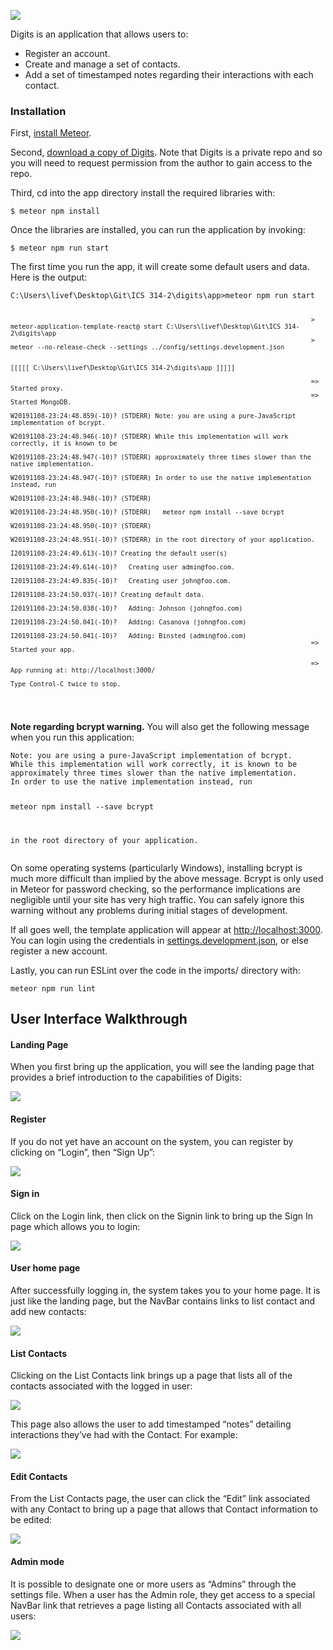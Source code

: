 <section id="main_content">
          <p><img src="doc/landing.png"></p>

<p>Digits is an application that allows users to:</p>

<ul>
  <li>Register an account.</li>
  <li>Create and manage a set of contacts.</li>
  <li>Add a set of timestamped notes regarding their interactions with each contact.</li>
</ul>

<h3 id="installation">Installation</h3>

<p>First, <a href="https://www.meteor.com/install">install Meteor</a>.</p>

<p>Second, <a href="https://github.com/philipmjohnson/digits">download a copy of Digits</a>. Note that Digits is a private repo and so you will need to request permission from the author to gain access to the repo.</p>

<p>Third, cd into the app directory install the required libraries with:</p>

<div class="highlighter-rouge"><div class="highlight"><pre class="highlight"><code>$ meteor npm install
</code></pre></div></div>

<p>Once the libraries are installed, you can run the application by invoking:</p>

<div class="highlighter-rouge"><div class="highlight"><pre class="highlight"><code>$ meteor npm run start
</code></pre></div></div>

<p>The first time you run the app, it will create some default users and data. Here is the output:</p>

<div class="highlighter-rouge"><div class="highlight"><pre class="highlight"><code>C:\Users\livef\Desktop\Git\ICS 314-2\digits\app>meteor npm run start
                                                                                   
                                                                                   > meteor-application-template-react@ start C:\Users\livef\Desktop\Git\ICS 314-2\digits\app
                                                                                   > meteor --no-release-check --settings ../config/settings.development.json
                                                                                   
                                                                                   [[[[[ C:\Users\livef\Desktop\Git\ICS 314-2\digits\app ]]]]]
                                                                                   
                                                                                   => Started proxy.
                                                                                   => Started MongoDB.
                                                                                   W20191108-23:24:48.859(-10)? (STDERR) Note: you are using a pure-JavaScript implementation of bcrypt.
                                                                                   W20191108-23:24:48.946(-10)? (STDERR) While this implementation will work correctly, it is known to be
                                                                                   W20191108-23:24:48.947(-10)? (STDERR) approximately three times slower than the native implementation.
                                                                                   W20191108-23:24:48.947(-10)? (STDERR) In order to use the native implementation instead, run
                                                                                   W20191108-23:24:48.948(-10)? (STDERR)
                                                                                   W20191108-23:24:48.950(-10)? (STDERR)   meteor npm install --save bcrypt
                                                                                   W20191108-23:24:48.950(-10)? (STDERR)
                                                                                   W20191108-23:24:48.951(-10)? (STDERR) in the root directory of your application.
                                                                                   I20191108-23:24:49.613(-10)? Creating the default user(s)
                                                                                   I20191108-23:24:49.614(-10)?   Creating user admin@foo.com.
                                                                                   I20191108-23:24:49.835(-10)?   Creating user john@foo.com.
                                                                                   I20191108-23:24:50.037(-10)? Creating default data.
                                                                                   I20191108-23:24:50.038(-10)?   Adding: Johnson (john@foo.com)
                                                                                   I20191108-23:24:50.041(-10)?   Adding: Casanova (john@foo.com)
                                                                                   I20191108-23:24:50.041(-10)?   Adding: Binsted (admin@foo.com)
                                                                                   => Started your app.
                                                                                   
                                                                                   => App running at: http://localhost:3000/
                                                                                      Type Control-C twice to stop.

</code></pre></div></div>

<p><strong>Note regarding bcrypt warning.</strong> You will also get the following message when you run this application:</p>

<div class="highlighter-rouge"><div class="highlight"><pre class="highlight"><code>Note: you are using a pure-JavaScript implementation of bcrypt.
While this implementation will work correctly, it is known to be
approximately three times slower than the native implementation.
In order to use the native implementation instead, run

  meteor npm install --save bcrypt

in the root directory of your application.
</code></pre></div></div>

<p>On some operating systems (particularly Windows), installing bcrypt is much more difficult than implied by the above message. Bcrypt is only used in Meteor for password checking, so the performance implications are negligible until your site has very high traffic. You can safely ignore this warning without any problems during initial stages of development.</p>

<p>If all goes well, the template application will appear at <a href="http://localhost:3000">http://localhost:3000</a>.  You can login using the credentials in <a href="https://github.com/ics-software-engineering/meteor-application-template-react/blob/master/config/settings.development.json">settings.development.json</a>, or else register a new account.</p>

<p>Lastly, you can run ESLint over the code in the imports/ directory with:</p>

<div class="highlighter-rouge"><div class="highlight"><pre class="highlight"><code>meteor npm run lint
</code></pre></div></div>

<h2 id="user-interface-walkthrough">User Interface Walkthrough</h2>

<h4 id="landing-page">Landing Page</h4>

<p>When you first bring up the application, you will see the landing page that provides a brief introduction to the capabilities of Digits:</p>

<p><img src="doc/landing.png"></p>

<h4 id="register">Register</h4>

<p>If you do not yet have an account on the system, you can register by clicking on “Login”, then “Sign Up”:</p>

<p><img src="doc/register.png"></p>

<h4 id="sign-in">Sign in</h4>

<p>Click on the Login link, then click on the Signin link to bring up the Sign In page which allows you to login:</p>

<p><img src="doc/signin.png"></p>

<h4 id="user-home-page">User home page</h4>

<p>After successfully logging in, the system takes you to your home page. It is just like the landing page, but the NavBar contains links to list contact and add new contacts:</p>

<p><img src="doc/home.png"></p>

<h4 id="list-contacts">List Contacts</h4>

<p>Clicking on the List Contacts link brings up a page that lists all of the contacts associated with the logged in user:</p>

<p><img src="doc/list-contacts.png"></p>

<p>This page also allows the user to add timestamped “notes” detailing interactions they’ve had with the Contact.  For example:</p>

<p><img src="doc/list-contacts-note.png"></p>

<h4 id="edit-contacts">Edit Contacts</h4>

<p>From the List Contacts page, the user can click the “Edit” link associated with any Contact to bring up a page that allows that Contact information to be edited:</p>

<p><img src="doc/edit-contact.png"></p>

<h4 id="admin-mode">Admin mode</h4>

<p>It is possible to designate one or more users as “Admins” through the settings file.  When a user has the Admin role, they get access to a special NavBar link that retrieves a page listing all Contacts associated with all users:</p>

<p><img src="doc/admin-page.png"></p>